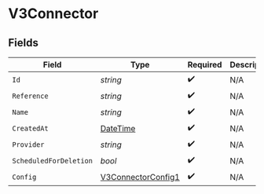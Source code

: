 # V3Connector


## Fields

| Field                                                                                 | Type                                                                                  | Required                                                                              | Description                                                                           |
| ------------------------------------------------------------------------------------- | ------------------------------------------------------------------------------------- | ------------------------------------------------------------------------------------- | ------------------------------------------------------------------------------------- |
| `Id`                                                                                  | *string*                                                                              | :heavy_check_mark:                                                                    | N/A                                                                                   |
| `Reference`                                                                           | *string*                                                                              | :heavy_check_mark:                                                                    | N/A                                                                                   |
| `Name`                                                                                | *string*                                                                              | :heavy_check_mark:                                                                    | N/A                                                                                   |
| `CreatedAt`                                                                           | [DateTime](https://learn.microsoft.com/en-us/dotnet/api/system.datetime?view=net-5.0) | :heavy_check_mark:                                                                    | N/A                                                                                   |
| `Provider`                                                                            | *string*                                                                              | :heavy_check_mark:                                                                    | N/A                                                                                   |
| `ScheduledForDeletion`                                                                | *bool*                                                                                | :heavy_check_mark:                                                                    | N/A                                                                                   |
| `Config`                                                                              | [V3ConnectorConfig1](../../Models/Components/V3ConnectorConfig1.md)                   | :heavy_check_mark:                                                                    | N/A                                                                                   |